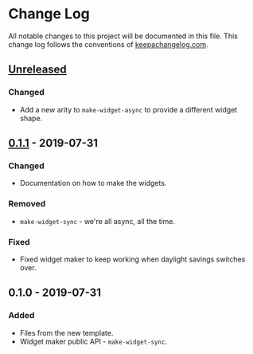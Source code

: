 # Change Log
All notable changes to this project will be documented in this file. This change log follows the conventions of [keepachangelog.com](http://keepachangelog.com/).

## [Unreleased]
### Changed
- Add a new arity to `make-widget-async` to provide a different widget shape.

## [0.1.1] - 2019-07-31
### Changed
- Documentation on how to make the widgets.

### Removed
- `make-widget-sync` - we're all async, all the time.

### Fixed
- Fixed widget maker to keep working when daylight savings switches over.

## 0.1.0 - 2019-07-31
### Added
- Files from the new template.
- Widget maker public API - `make-widget-sync`.

[Unreleased]: https://github.com/your-name/clojure-challenge/compare/0.1.1...HEAD
[0.1.1]: https://github.com/your-name/clojure-challenge/compare/0.1.0...0.1.1
